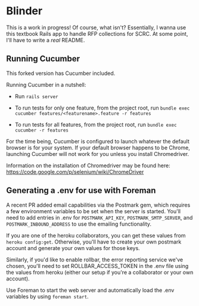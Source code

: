 # Blinder

This is a work in progress! Of course, what isn't? Essentially, I wanna use this textbook Rails app
to handle RFP collections for SCRC. At some point, I'll have to write a _real_ README.

## Running Cucumber

This forked version has Cucumber included.

Running Cucumber in a nutshell:

* Run `rails server`

* To run tests for only one feature, from the project root, run `bundle exec cucumber features/<featurename>.feature -r features`

* To run tests for all features, from the project root, run `bundle exec cucumber -r features`

For the time being, Cucumber is configured to launch whatever the default browser is for your system.
If your default browser happens to be Chrome, launching Cucumber will not work for you unless you install Chromedriver.

Information on the installation of Chromedriver may be found here:  https://code.google.com/p/selenium/wiki/ChromeDriver

## Generating a .env for use with Foreman

A recent PR added email capabilities via the Postmark gem, which requires a few environment variables to be set when the server is started. You'll need to add entries in .env for `POSTMARK_API_KEY`, `POSTMARK_SMTP_SERVER`, and `POSTMARK_INBOUND_ADDRESS` to use the emailing functionality.

If you are one of the heroku collaborators, you can get these values from `heroku config:get`. Otherwise, you'll have to create your own postmark account and generate your own values for those keys.

Similarly, if you'd like to enable rollbar, the error reporting service we've chosen, you'll need to set ROLLBAR_ACCESS_TOKEN in the .env file using the values from heroku (either our setup if you're a collaborator or your own account).

Use Foreman to start the web server and automatically load the .env variables by using `foreman start`.